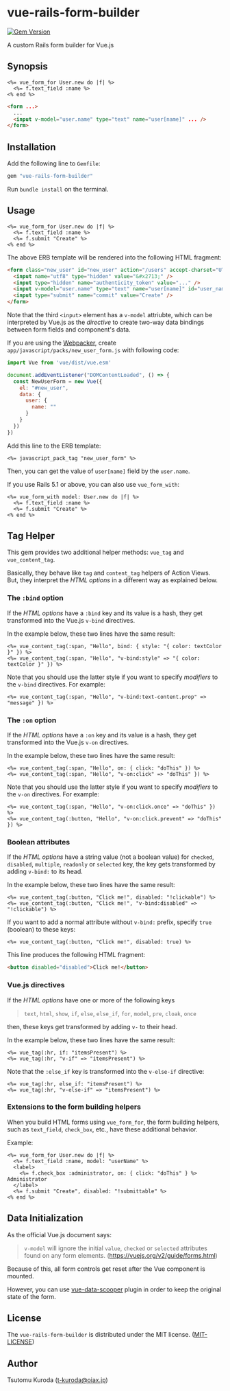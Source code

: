 vue-rails-form-builder
======================

[![Gem Version](https://badge.fury.io/rb/vue-rails-form-builder.svg)](https://badge.fury.io/rb/vue-rails-form-builder)

A custom Rails form builder for Vue.js

Synopsis
--------

```erb
<%= vue_form_for User.new do |f| %>
  <%= f.text_field :name %>
<% end %>
```

```html
<form ...>
  ...
  <input v-model="user.name" type="text" name="user[name]" ... />
</form>
```

Installation
------------

Add the following line to `Gemfile`:

```ruby
gem "vue-rails-form-builder"
```

Run `bundle install` on the terminal.

Usage
-----

```erb
<%= vue_form_for User.new do |f| %>
  <%= f.text_field :name %>
  <%= f.submit "Create" %>
<% end %>
```

The above ERB template will be rendered into the following HTML fragment:

```html
<form class="new_user" id="new_user" action="/users" accept-charset="UTF-8" method="post">
  <input name="utf8" type="hidden" value="&#x2713;" />
  <input type="hidden" name="authenticity_token" value="..." />
  <input v-model="user.name" type="text" name="user[name]" id="user_name" />
  <input type="submit" name="commit" value="Create" />
</form>
```

Note that the third `<input>` element has a `v-model` attriubte, which can be
interpreted by Vue.js as the _directive_ to create two-way data bindings between
form fields and component's data.

If you are using the [Webpacker](https://github.com/rails/webpacker),
create `app/javascript/packs/new_user_form.js` with following code:

```javascript
import Vue from 'vue/dist/vue.esm'

document.addEventListener("DOMContentLoaded", () => {
  const NewUserForm = new Vue({
    el: "#new_user",
    data: {
      user: {
        name: ""
      }
    }
  })
})
```

Add this line to the ERB template:

```erb
<%= javascript_pack_tag "new_user_form" %>
```

Then, you can get the value of `user[name]` field by the `user.name`.

If you use Rails 5.1 or above, you can also use `vue_form_with`:

```erb
<%= vue_form_with model: User.new do |f| %>
  <%= f.text_field :name %>
  <%= f.submit "Create" %>
<% end %>
```

Tag Helper
----------

This gem provides two additional helper methods: `vue_tag` and `vue_content_tag`.

Basically, they behave like `tag` and `content_tag` helpers of Action Views.
But, they interpret the *HTML options* in a different way as explained below.

### The `:bind` option

If the *HTML options* have a `:bind` key and its value is a hash,
they get transformed into the Vue.js `v-bind` directives.

In the example below, these two lines have the same result:

```erb
<%= vue_content_tag(:span, "Hello", bind: { style: "{ color: textColor }" }) %>
<%= vue_content_tag(:span, "Hello", "v-bind:style" => "{ color: textColor }" }) %>
```

Note that you should use the latter style if you want to specify *modifiers*
to the `v-bind` directives. For example:

```erb
<%= vue_content_tag(:span, "Hello", "v-bind:text-content.prop" => "message" }) %>
```

### The `:on` option

If the *HTML options* have a `:on` key and its value is a hash,
they get transformed into the Vue.js `v-on` directives.

In the example below, these two lines have the same result:

```erb
<%= vue_content_tag(:span, "Hello", on: { click: "doThis" }) %>
<%= vue_content_tag(:span, "Hello", "v-on:click" => "doThis" }) %>
```

Note that you should use the latter style if you want to specify *modifiers*
to the `v-on` directives. For example:

```erb
<%= vue_content_tag(:span, "Hello", "v-on:click.once" => "doThis" }) %>
<%= vue_content_tag(:button, "Hello", "v-on:click.prevent" => "doThis" }) %>
```

### Boolean attributes

If the *HTML options* have a string value (not a boolean value)
for `checked`, `disabled`, `multiple`, `readonly` or `selected` key,
the key gets transformed by adding `v-bind:` to its head.

In the example below, these two lines have the same result:

```erb
<%= vue_content_tag(:button, "Click me!", disabled: "!clickable") %>
<%= vue_content_tag(:button, "Click me!", "v-bind:disabled" => "!clickable") %>
```

If you want to add a normal attribute without `v-bind:` prefix,
specify `true` (boolean) to these keys:

```erb
<%= vue_content_tag(:button, "Click me!", disabled: true) %>
```

This line produces the following HTML fragment:

```html
<button disabled="disabled">Click me!</button>
```


### Vue.js directives

If the *HTML options* have one or more of the following keys

> `text`, `html`, `show`, `if`, `else`, `else_if`, `for`, `model`, `pre`, `cloak`, `once`

then, these keys get transformed by adding `v-` to their head.

In the example below, these two lines have the same result:

```erb
<%= vue_tag(:hr, if: "itemsPresent") %>
<%= vue_tag(:hr, "v-if" => "itemsPresent") %>
```

Note that the `:else_if` key is transformed into the `v-else-if` directive:

```erb
<%= vue_tag(:hr, else_if: "itemsPresent") %>
<%= vue_tag(:hr, "v-else-if" => "itemsPresent") %>
```

### Extensions to the form building helpers

When you build HTML forms using `vue_form_for`,
the form building helpers, such as `text_field`, `check_box`, etc.,
have these additional behavior.

Example:

```erb
<%= vue_form_for User.new do |f| %>
  <%= f.text_field :name, model: "userName" %>
  <label>
    <%= f.check_box :administrator, on: { click: "doThis" } %> Administrator
  </label>
  <%= f.submit "Create", disabled: "!submittable" %>
<% end %>
```

Data Initialization
-------------------

As the official Vue.js document says:

> `v-model` will ignore the initial `value`, `checked` or `selected` attributes
> found on any form elements.
> (https://vuejs.org/v2/guide/forms.html)

Because of this, all form controls get reset after the Vue component is mounted.

However, you can use
[vue-data-scooper](https://github.com/kuroda/vue-data-scooper) plugin
in order to keep the original state of the form.

License
-------

The `vue-rails-form-builder` is distributed under the MIT license. ([MIT-LICENSE](https://github.com/kuroda/vue-rails-form-builder/blob/master/MIT-LICENSE))

Author
------

Tsutomu Kuroda (t-kuroda@oiax.jp)
